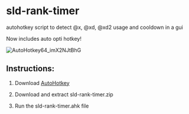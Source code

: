 # sld-rank-timer
autohotkey script to detect @x, @xd, @xd2 usage and cooldown in a gui

Now includes auto opti hotkey!

![AutoHotkey64_imX2NJtBhG](https://github.com/user-attachments/assets/d6f0adcf-e01d-45c5-b64c-7540777fe5aa)

## Instructions:
1. Download [AutoHotkey](https://www.autohotkey.com/)

2. Download and extract sld-rank-timer.zip

3. Run the sld-rank-timer.ahk file
